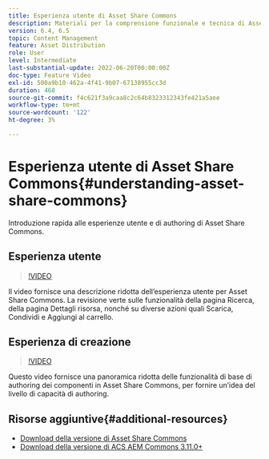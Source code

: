 ```yaml
---
title: Esperienza utente di Asset Share Commons
description: Materiali per la comprensione funzionale e tecnica di Assets Share Commons
version: 6.4, 6.5
topic: Content Management
feature: Asset Distribution
role: User
level: Intermediate
last-substantial-update: 2022-06-20T00:00:00Z
doc-type: Feature Video
exl-id: 500a9b10-462a-4f41-9b07-67138955cc3d
duration: 468
source-git-commit: f4c621f3a9caa8c2c64b8323312343fe421a5aee
workflow-type: tm+mt
source-wordcount: '122'
ht-degree: 3%

---
```


# Esperienza utente di Asset Share Commons{#understanding-asset-share-commons}

Introduzione rapida alle esperienze utente e di authoring di Asset Share Commons.

## Esperienza utente

>[!VIDEO](https://video.tv.adobe.com/v/20497?quality=12&learn=on)

Il video fornisce una descrizione ridotta dell’esperienza utente per Asset Share Commons. La revisione verte sulle funzionalità della pagina Ricerca, della pagina Dettagli risorsa, nonché su diverse azioni quali Scarica, Condividi e Aggiungi al carrello.

## Esperienza di creazione

>[!VIDEO](https://video.tv.adobe.com/v/20498?quality=12&learn=on)

Questo video fornisce una panoramica ridotta delle funzionalità di base di authoring dei componenti in Asset Share Commons, per fornire un’idea del livello di capacità di authoring.

## Risorse aggiuntive{#additional-resources}

* [Download della versione di Asset Share Commons](https://github.com/Adobe-Marketing-Cloud/asset-share-commons/releases)
* [Download della versione di ACS AEM Commons 3.11.0+](https://github.com/Adobe-Consulting-Services/acs-aem-commons/releases)
